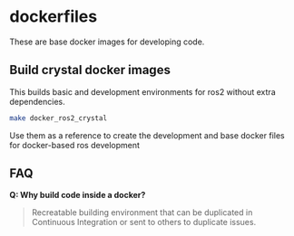 # dockerfiles

These are base docker images for developing code.

## Build crystal docker images

This builds basic and development environments for ros2 without extra dependencies.

```bash
make docker_ros2_crystal
```

Use them as a reference to create the development and base docker files for docker-based ros development

## FAQ

__Q: Why build code inside a docker?__

> Recreatable building environment that can be duplicated in Continuous Integration or sent to others to duplicate issues.

